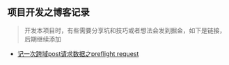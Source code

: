 ## 项目开发之博客记录

>  开发本项目时，有些需要分享坑和技巧或者想法会发到掘金，如下是链接，后期继续添加

- [记一次跨域post请求数据之preflight request](https://juejin.im/post/5c7fd238e51d45386c5335f1)